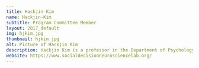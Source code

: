 ```yaml
---
title: Hackjin Kim
name: Hackjin-Kim
subtitle: Program Committee Member
layout: 2017_default
img: hjkim.jpg
thumbnail: hjkim.jpg
alt: Picture of Hackjin Kim
description: Hackjin Kim is a professor in the Department of Psychology at Korea University.
website: https://www.socialdecisionneurosciencelab.org/
---
```

